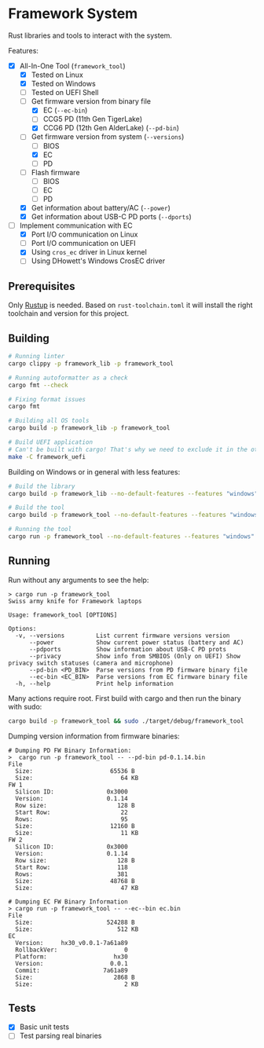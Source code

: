 # Framework System

Rust libraries and tools to interact with the system.

Features:

- [x] All-In-One Tool (`framework_tool`)
  - [x] Tested on Linux
  - [x] Tested on Windows
  - [ ] Tested on UEFI Shell
  - [ ] Get firmware version from binary file
    - [x] EC (`--ec-bin`)
    - [ ] CCG5 PD (11th Gen TigerLake)
    - [x] CCG6 PD (12th Gen AlderLake) (`--pd-bin`)
  - [ ] Get firmware version from system (`--versions`)
    - [ ] BIOS
    - [x] EC
    - [ ] PD
  - [ ] Flash firmware
    - [ ] BIOS
    - [ ] EC
    - [ ] PD
  - [x] Get information about battery/AC (`--power`)
  - [x] Get information about USB-C PD ports (`--dports`)
- [ ] Implement communication with EC
  - [x] Port I/O communication on Linux
  - [ ] Port I/O communication on UEFI
  - [x] Using `cros_ec` driver in Linux kernel
  - [ ] Using DHowett's Windows CrosEC driver

## Prerequisites

Only [Rustup](https://rustup.rs/) is needed. Based on `rust-toolchain.toml` it
will install the right toolchain and version for this project.

## Building

```sh
# Running linter
cargo clippy -p framework_lib -p framework_tool

# Running autoformatter as a check
cargo fmt --check

# Fixing format issues
cargo fmt

# Building all OS tools
cargo build -p framework_lib -p framework_tool

# Build UEFI application
# Can't be built with cargo! That's why we need to exclude it in the other commands.
make -C framework_uefi
```

Building on Windows or in general with less features:

```sh
# Build the library
cargo build -p framework_lib --no-default-features --features "windows"

# Build the tool
cargo build -p framework_tool --no-default-features --features "windows"

# Running the tool
cargo run -p framework_tool --no-default-features --features "windows"
```

## Running

Run without any arguments to see the help:

```
> cargo run -p framework_tool
Swiss army knife for Framework laptops

Usage: framework_tool [OPTIONS]

Options:
  -v, --versions         List current firmware versions version
      --power            Show current power status (battery and AC)
      --pdports          Show information about USB-C PD prots
      --privacy          Show info from SMBIOS (Only on UEFI) Show privacy switch statuses (camera and microphone)
      --pd-bin <PD_BIN>  Parse versions from PD firmware binary file
      --ec-bin <EC_BIN>  Parse versions from EC firmware binary file
  -h, --help             Print help information
```

Many actions require root. First build with cargo and then run the binary with sudo:

```sh
cargo build -p framework_tool && sudo ./target/debug/framework_tool
```

Dumping version information from firmware binaries:

```
# Dumping PD FW Binary Information:
>  cargo run -p framework_tool -- --pd-bin pd-0.1.14.bin
File
  Size:                      65536 B
  Size:                         64 KB
FW 1
  Silicon ID:               0x3000
  Version:                  0.1.14
  Row size:                    128 B
  Start Row:                    22
  Rows:                         95
  Size:                      12160 B
  Size:                         11 KB
FW 2
  Silicon ID:               0x3000
  Version:                  0.1.14
  Row size:                    128 B
  Start Row:                   118
  Rows:                        381
  Size:                      48768 B
  Size:                         47 KB

# Dumping EC FW Binary Information
> cargo run -p framework_tool -- --ec--bin ec.bin
File
  Size:                     524288 B
  Size:                        512 KB
EC
  Version:     hx30_v0.0.1-7a61a89
  RollbackVer:                   0
  Platform:                   hx30
  Version:                   0.0.1
  Commit:                  7a61a89
  Size:                       2868 B
  Size:                          2 KB
```

## Tests

- [x] Basic unit tests
- [ ] Test parsing real binaries
